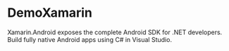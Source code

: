 # DemoXamarin
Xamarin.Android exposes the complete Android SDK for .NET developers. Build fully native Android apps using C# in Visual Studio.
